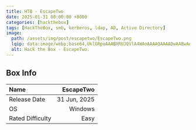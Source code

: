 ```yaml
---
title: HTB - EscapeTwo
date: 2025-01-31 00:00:00 +8000
categories: [hackthebox]
tags: [HackTheBox, smb, kerberos, ldap, AD, Active Directory]
image:
  path: /assets/img/post/escapetwo/EscapeTwo.png
  lqip: data:image/webp;base64,UklGRpoAAABXRUJQVlA4WAoAAAAQAAAADwAABwAAQUxQSDIAAAARL0AmbZurmr57yyIiqE8oiG0bejIYEQTgqiDA9vqnsUSI6H+oAERp2HZ65qP/VIAWAFZQOCBCAAAA8AEAnQEqEAAIAAVAfCWkAALp8sF8rgRgAP7o9FDvMCkMde9PK7euH5M1m6VWoDXf2FkP3BqV0ZYbO6NA/VFIAAAA
  alt: Hack the Box - EscapeTwo.
---
```

 
## Box Info

| Name                  | EscapeTwo        | 
| :-------------------- | ---------------: |
| Release Date          | 31 Jun, 2025     |
| OS                    | Windows          |
| Rated Difficulty      | Easy             |